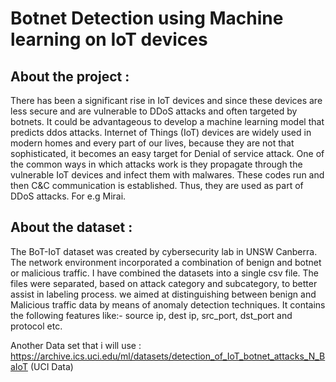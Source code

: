 # Botnet Detection using Machine learning on IoT devices

## About the project :

There has been a significant rise in IoT devices and since these devices are less secure and are vulnerable to DDoS attacks and often targeted by botnets. It could be advantageous to develop a machine learning model that predicts ddos attacks. Internet of Things (IoT) devices are widely used in modern homes and every part of our lives, because they are not that sophisticated, it becomes an easy target for Denial of service attack. One of the common ways in which attacks work is they propagate through the vulnerable IoT devices and infect them with malwares. These codes run and then C&C communication is established. Thus, they are used as part of DDoS attacks. For e.g Mirai.

## About the dataset :

The BoT-IoT dataset was created by cybersecurity lab in UNSW Canberra. The network environment incorporated a combination of benign and botnet or malicious traffic. I have combined the datasets into a single csv file. The files were separated, based on attack category and subcategory, to better assist in labeling process. we aimed at distinguishing between benign and Malicious traffic data by means of anomaly detection techniques.
It contains the following features like:- source ip, dest ip, src_port, dst_port and protocol etc.

Another Data set that i will use : https://archive.ics.uci.edu/ml/datasets/detection_of_IoT_botnet_attacks_N_BaIoT (UCI Data)

